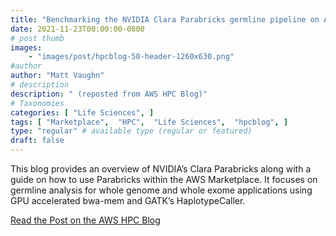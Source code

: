 ```yaml
---
title: "Benchmarking the NVIDIA Clara Parabricks germline pipeline on AWS"
date: 2021-11-23T00:00:00-0800
# post thumb
images:
    - "images/post/hpcblog-50-header-1260x630.png"
#author
author: "Matt Vaughn"
# description
description: " (reposted from AWS HPC Blog)"
# Taxonomies
categories: [ "Life Sciences", ]
tags: [ "Marketplace",  "HPC",  "Life Sciences",  "hpcblog", ]
type: "regular" # available type (regular or featured)
draft: false
---
```


This blog provides an overview of NVIDIA’s Clara Parabricks along with a guide on how to use Parabricks within the AWS Marketplace. It focuses on germline analysis for whole genome and whole exome applications using GPU accelerated bwa-mem and GATK’s HaplotypeCaller.

<a href="{{ url }}" class="btn btn-primary btn-lg active" role="button" aria-pressed="true" style="margin-top: 8px;">Read the Post on the AWS HPC Blog</a>